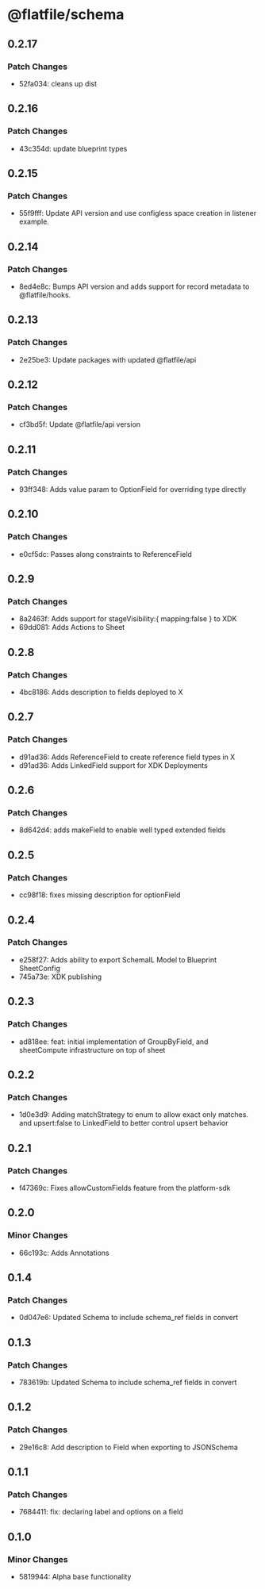 # @flatfile/schema

## 0.2.17

### Patch Changes

- 52fa034: cleans up dist

## 0.2.16

### Patch Changes

- 43c354d: update blueprint types

## 0.2.15

### Patch Changes

- 55f9fff: Update API version and use configless space creation in listener example.

## 0.2.14

### Patch Changes

- 8ed4e8c: Bumps API version and adds support for record metadata to @flatfile/hooks.

## 0.2.13

### Patch Changes

- 2e25be3: Update packages with updated @flatfile/api

## 0.2.12

### Patch Changes

- cf3bd5f: Update @flatfile/api version

## 0.2.11

### Patch Changes

- 93ff348: Adds value param to OptionField for overriding type directly

## 0.2.10

### Patch Changes

- e0cf5dc: Passes along constraints to ReferenceField

## 0.2.9

### Patch Changes

- 8a2463f: Adds support for stageVisibility:{ mapping:false } to XDK
- 69dd081: Adds Actions to Sheet

## 0.2.8

### Patch Changes

- 4bc8186: Adds description to fields deployed to X

## 0.2.7

### Patch Changes

- d91ad36: Adds ReferenceField to create reference field types in X
- d91ad36: Adds LinkedField support for XDK Deployments

## 0.2.6

### Patch Changes

- 8d642d4: adds makeField to enable well typed extended fields

## 0.2.5

### Patch Changes

- cc98f18: fixes missing description for optionField

## 0.2.4

### Patch Changes

- e258f27: Adds ability to export SchemaIL Model to Blueprint SheetConfig
- 745a73e: XDK publishing

## 0.2.3

### Patch Changes

- ad818ee: feat: initial implementation of GroupByField, and sheetCompute infrastructure on top of sheet

## 0.2.2

### Patch Changes

- 1d0e3d9: Adding matchStrategy to enum to allow exact only matches. and upsert:false to LinkedField to better control upsert behavior

## 0.2.1

### Patch Changes

- f47369c: Fixes allowCustomFields feature from the platform-sdk

## 0.2.0

### Minor Changes

- 66c193c: Adds Annotations

## 0.1.4

### Patch Changes

- 0d047e6: Updated Schema to include schema_ref fields in convert

## 0.1.3

### Patch Changes

- 783619b: Updated Schema to include schema_ref fields in convert

## 0.1.2

### Patch Changes

- 29e16c8: Add description to Field when exporting to JSONSchema

## 0.1.1

### Patch Changes

- 7684411: fix: declaring label and options on a field

## 0.1.0

### Minor Changes

- 5819944: Alpha base functionality
